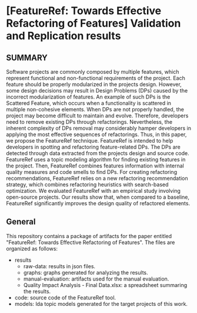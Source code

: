 # [FeatureRef: Towards Effective Refactoring of Features] Validation and Replication results

## SUMMARY

Software projects are commonly composed by multiple features, which represent functional and non-functional requirements of the project. Each feature should be properly modularized in the projects design. However, some design decisions may result in Design Problems (DPs) caused by the incorrect modularization of features. An example of such DPs is the Scattered Feature, which occurs when a functionality is scattered in multiple non-cohesive elements. When DPs are not properly handled, the project may become difficult to maintain and evolve. Therefore, developers need to remove existing DPs through refactorings. Nevertheless, the inherent complexity of DPs removal may considerably hamper developers in applying the most effective sequences of refactorings. Thus, in this paper, we propose the FeatureRef technique. FeatureRef is intended to help developers in spotting and refactoring feature-related DPs. The DPs are detected through data extracted from the projects design and source code. FeatureRef uses a topic modeling algorithm for finding existing features in the project. Then, FeatureRef combines features information with internal quality measures and code smells to find DPs. For creating refactoring recommendations, FeatureRef relies on a new refactoring recommendation strategy, which combines refactoring heuristics with search-based optimization. We evaluated FeatureRef with an empirical study involving open-source projects. Our results show that, when compared to a baseline, FeatureRef significantly improves the design quality of refactored elements.

## General

This repository contains a package of artifacts for the paper entitled "FeatureRef: Towards Effective Refactoring of Features". The files are organized as follows:

- results
    - raw-data: results in json files.
    - graphs: graphs generated for analyzing the results.
    - manual-evaluation: artifacts used for the manual evaluation.
    - Quality Impact Analysis - Final Data.xlsx: a spreadsheet summaring the results.
- code: source code of the FeatureRef tool.
- models: lda topic models generated for the target projects of this work. 




